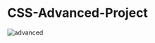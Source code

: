 # CSS-Advanced-Project


![advanced](https://github.com/KathirvelAIDS/CSS-Advanced-Project/assets/94911373/d13c2b5e-063c-445e-8c14-907bf306b3d3)
